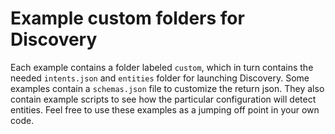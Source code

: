 # Example custom folders for Discovery

Each example contains a folder labeled `custom`, which in turn contains the needed `intents.json` and `entities` folder for launching Discovery.
Some examples contain a `schemas.json` file to customize the return json.
They also contain example scripts to see how the particular configuration will detect entities.
Feel free to use these examples as a jumping off point in your own code.
